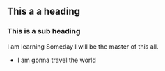 ## This a a heading
### This is a sub heading

I am learning Someday I will be the master of this all.

* I am gonna travel the world